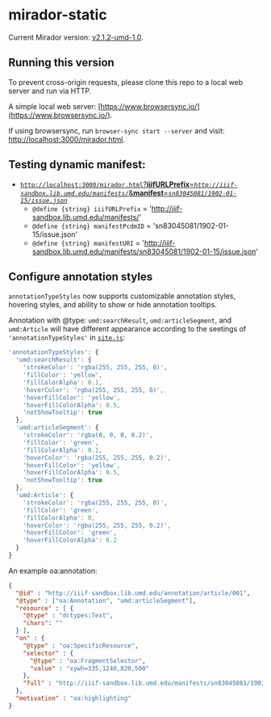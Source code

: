 # mirador-static

Current Mirador version: [v2.1.2-umd-1.0](https://github.com/xtai-umd/mirador/releases/tag/v2.1.2-umd-1.0).

## Running this version

To prevent cross-origin requests, please clone this repo to a local web server and run via HTTP.

A simple local web server: [https://www.browsersync.io/](https://www.browsersync.io/).

If using browsersync, run `browser-sync start --server` and visit: [http://localhost:3000/mirador.html](http://localhost:3000/mirador.html).

## Testing dynamic manifest:

- [`http://localhost:3000/mirador.html`?**iiifURLPrefix**=*`http://iiif-sandbox.lib.umd.edu/manifests/`*&**manifest**=*`sn83045081/1902-01-15/issue.json`*](http://localhost:3000/mirador.html?iiifURLPrefix=http%3A%2F%2Fiiif-sandbox.lib.umd.edu%2Fmanifests%2F&manifest=sn83045081%2F1902-01-15%2Fissue.json) 
   * `@define {string} iiifURLPrefix` = 'http://iiif-sandbox.lib.umd.edu/manifests/'
   * `@define {string} manifestPcdmID` = 'sn83045081/1902-01-15/issue.json'
   * `@define {string} manifestURI` = 'http://iiif-sandbox.lib.umd.edu/manifests/sn83045081/1902-01-15/issue.json'

## Configure annotation styles

`annotationTypeStyles` now supports customizable annotation styles, hovering styles, and ability to show or hide annotation tooltips.  

Annotation with @type: `umd:searchResult`, `umd:articleSegment`, and `umd:Article` will have different appearance according to the seetings of `'annotationTypeStyles'` in [`site.js`](site.js):
```js
'annotationTypeStyles': {
  'umd:searchResult': {
    'strokeColor': 'rgba(255, 255, 255, 0)',
    'fillColor': 'yellow',
    'fillColorAlpha': 0.1,
    'hoverColor': 'rgba(255, 255, 255, 0)',
    'hoverFillColor': 'yellow',
    'hoverFillColorAlpha': 0.5,
    'notShowTooltip': true
  },
  'umd:articleSegment': {
    'strokeColor': 'rgba(0, 0, 0, 0.2)',
    'fillColor': 'green',
    'fillColorAlpha': 0.1,
    'hoverColor': 'rgba(255, 255, 255, 0.2)',
    'hoverFillColor': 'yellow',
    'hoverFillColorAlpha': 0.5,
    'notShowTooltip': true
  },
  'umd:Article': {
    'strokeColor': 'rgba(255, 255, 255, 0)',
    'fillColor': 'green',
    'fillColorAlpha': 0,
    'hoverColor': 'rgba(255, 255, 255, 0.2)',
    'hoverFillColor': 'green',
    'hoverFillColorAlpha': 0.2
  }
}
```

An example oa:annotation:
```json
{
  "@id" : "http://iiif-sandbox.lib.umd.edu/annotation/article/001",
  "@type" : ["oa:Annotation", "umd:articleSegment"],
  "resource" : [ {
    "@type" : "dctypes:Text",
    "chars": ""
  } ],
  "on" : {
    "@type" : "oa:SpecificResource",
    "selector" : {
      "@type" : "oa:FragmentSelector",
      "value" : "xywh=335,1240,820,500"
    },
    "full" : "http://iiif-sandbox.lib.umd.edu/manifests/sn83045081/1902-01-15/1"
  },
  "motivation" : "oa:highlighting"
}
```
